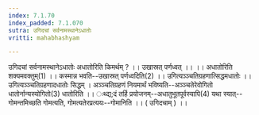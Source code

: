 ```yaml
---
index: 7.1.70
index_padded: 7.1.070
sutra: उगिदचां सर्वनामस्थानेऽधातोः
vritti: mahabhashyam

---
```

 उगिदचां सर्वनामस्थानेऽधातोः अधातोरिति किमर्थम् ? ।। उखास्रत् पर्णध्वत् ।। ।। अधातोरिति शक्यमवक्तुम्(1) ।। कस्मान्न भवति--उखास्रत् पर्णध्वदिति(2) ।। उगित्यञ्ञ्चतिग्रहणात्सिद्धमधातोः ।। उगित्यञ्ञ्चतिग्रहणादधातोः सिद्धम् । अञ्ञ्चतिग्रहणं नियमार्थं भविष्यति--अञ्ञ्चतेरेवोगितो धातोर्नान्यस्योगितो(3) धातोरिति ।। ःथ्द्य;दं तर्हि प्रयोजनम्--अधातुभूतपूर्वस्यापि(4) यथा स्यात्--गोमन्तमिच्छति गोमत्यति, गोमत्यतेरप्रत्ययः--गोमानिति ।। ( उगिदचाम् ) ।। 